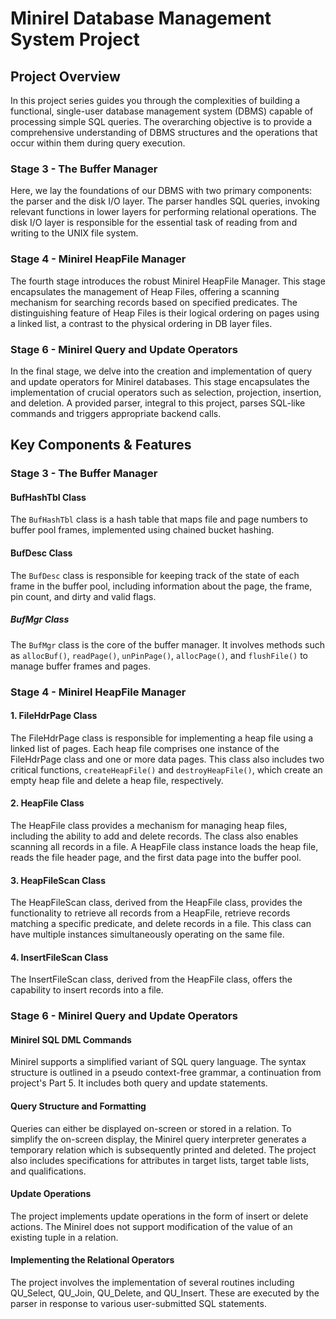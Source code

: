 # Minirel Database Management System Project

## Project Overview

In this project series guides you through the complexities of building a functional, single-user database management system (DBMS) capable of processing simple SQL queries. The overarching objective is to provide a comprehensive understanding of DBMS structures and the operations that occur within them during query execution.

### Stage 3 - The Buffer Manager

Here, we lay the foundations of our DBMS with two primary components: the parser and the disk I/O layer. The parser handles SQL queries, invoking relevant functions in lower layers for performing relational operations. The disk I/O layer is responsible for the essential task of reading from and writing to the UNIX file system.

### Stage 4 - Minirel HeapFile Manager

The fourth stage introduces the robust Minirel HeapFile Manager. This stage encapsulates the management of Heap Files, offering a scanning mechanism for searching records based on specified predicates. The distinguishing feature of Heap Files is their logical ordering on pages using a linked list, a contrast to the physical ordering in DB layer files.

### Stage 6 - Minirel Query and Update Operators

In the final stage, we delve into the creation and implementation of query and update operators for Minirel databases. This stage encapsulates the implementation of crucial operators such as selection, projection, insertion, and deletion. A provided parser, integral to this project, parses SQL-like commands and triggers appropriate backend calls.

## Key Components & Features

### Stage 3 - The Buffer Manager

#### BufHashTbl Class

The `BufHashTbl` class is a hash table that maps file and page numbers to buffer pool frames, implemented using chained bucket hashing.

#### BufDesc Class

The `BufDesc` class is responsible for keeping track of the state of each frame in the buffer pool, including information about the page, the frame, pin count, and dirty and valid flags.

##### BufMgr Class

The `BufMgr` class is the core of the buffer manager. It involves methods such as `allocBuf()`, `readPage()`, `unPinPage()`, `allocPage()`, and `flushFile()` to manage buffer frames and pages.

### Stage 4 - Minirel HeapFile Manager

#### 1. FileHdrPage Class
The FileHdrPage class is responsible for implementing a heap file using a linked list of pages. Each heap file comprises one instance of the FileHdrPage class and one or more data pages. This class also includes two critical functions, `createHeapFile()` and `destroyHeapFile()`, which create an empty heap file and delete a heap file, respectively.

#### 2. HeapFile Class
The HeapFile class provides a mechanism for managing heap files, including the ability to add and delete records. The class also enables scanning all records in a file. A HeapFile class instance loads the heap file, reads the file header page, and the first data page into the buffer pool.

#### 3. HeapFileScan Class
The HeapFileScan class, derived from the HeapFile class, provides the functionality to retrieve all records from a HeapFile, retrieve records matching a specific predicate, and delete records in a file. This class can have multiple instances simultaneously operating on the same file.

#### 4. InsertFileScan Class
The InsertFileScan class, derived from the HeapFile class, offers the capability to insert records into a file.

### Stage 6 - Minirel Query and Update Operators

#### Minirel SQL DML Commands

Minirel supports a simplified variant of SQL query language. The syntax structure is outlined in a pseudo context-free grammar, a continuation from project's Part 5. It includes both query and update statements.

#### Query Structure and Formatting

Queries can either be displayed on-screen or stored in a relation. To simplify the on-screen display, the Minirel query interpreter generates a temporary relation which is subsequently printed and deleted. The project also includes specifications for attributes in target lists, target table lists, and qualifications.

#### Update Operations

The project implements update operations in the form of insert or delete actions. The Minirel does not support modification of the value of an existing tuple in a relation.

#### Implementing the Relational Operators

The project involves the implementation of several routines including QU_Select, QU_Join, QU_Delete, and QU_Insert. These are executed by the parser in response to various user-submitted SQL statements.



